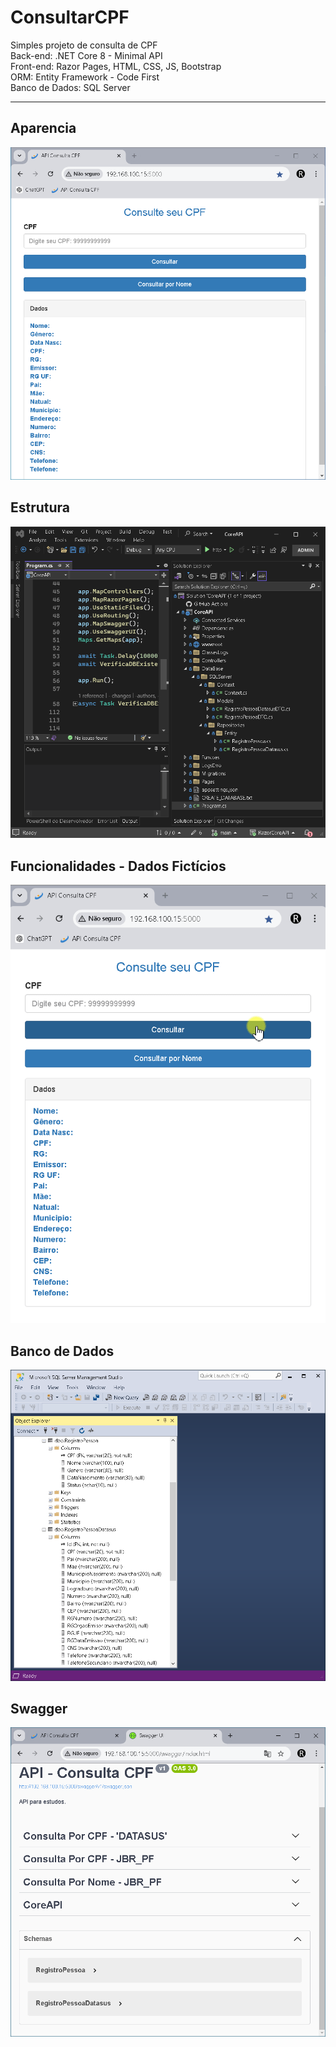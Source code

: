 # ConsultarCPF
Simples projeto de consulta de CPF <br> 
Back-end: .NET Core 8 - Minimal API <br>
Front-end: Razor Pages, HTML, CSS, JS, Bootstrap <br>
ORM: Entity Framework - Code First<br>
Banco de Dados: SQL Server <br>
<hr>

## Aparencia 
![](https://raw.githubusercontent.com/renatosantoslw/ConsultarCPF/main/CoreAPI/wwwroot/images/6.png)

## Estrutura 
![](https://raw.githubusercontent.com/renatosantoslw/ConsultarCPF/main/CoreAPI/wwwroot/images/1.png)

## Funcionalidades - Dados Fictícios
![](https://raw.githubusercontent.com/renatosantoslw/ConsultarCPF/main/CoreAPI/wwwroot/images/2.gif)

## Banco de Dados
![](https://raw.githubusercontent.com/renatosantoslw/ConsultarCPF/main/CoreAPI/wwwroot/images/5.png)

## Swagger
![](https://raw.githubusercontent.com/renatosantoslw/ConsultarCPF/main/CoreAPI/wwwroot/images/4.png)




